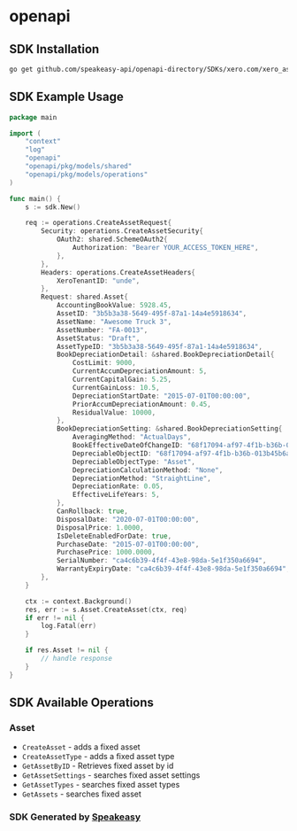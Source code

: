 # openapi

<!-- Start SDK Installation -->
## SDK Installation

```bash
go get github.com/speakeasy-api/openapi-directory/SDKs/xero.com/xero_assets/2.9.4/go
```
<!-- End SDK Installation -->

## SDK Example Usage
<!-- Start SDK Example Usage -->
```go
package main

import (
    "context"
    "log"
    "openapi"
    "openapi/pkg/models/shared"
    "openapi/pkg/models/operations"
)

func main() {
    s := sdk.New()

    req := operations.CreateAssetRequest{
        Security: operations.CreateAssetSecurity{
            OAuth2: shared.SchemeOAuth2{
                Authorization: "Bearer YOUR_ACCESS_TOKEN_HERE",
            },
        },
        Headers: operations.CreateAssetHeaders{
            XeroTenantID: "unde",
        },
        Request: shared.Asset{
            AccountingBookValue: 5928.45,
            AssetID: "3b5b3a38-5649-495f-87a1-14a4e5918634",
            AssetName: "Awesome Truck 3",
            AssetNumber: "FA-0013",
            AssetStatus: "Draft",
            AssetTypeID: "3b5b3a38-5649-495f-87a1-14a4e5918634",
            BookDepreciationDetail: &shared.BookDepreciationDetail{
                CostLimit: 9000,
                CurrentAccumDepreciationAmount: 5,
                CurrentCapitalGain: 5.25,
                CurrentGainLoss: 10.5,
                DepreciationStartDate: "2015-07-01T00:00:00",
                PriorAccumDepreciationAmount: 0.45,
                ResidualValue: 10000,
            },
            BookDepreciationSetting: &shared.BookDepreciationSetting{
                AveragingMethod: "ActualDays",
                BookEffectiveDateOfChangeID: "68f17094-af97-4f1b-b36b-013b45b6ad3c",
                DepreciableObjectID: "68f17094-af97-4f1b-b36b-013b45b6ad3c",
                DepreciableObjectType: "Asset",
                DepreciationCalculationMethod: "None",
                DepreciationMethod: "StraightLine",
                DepreciationRate: 0.05,
                EffectiveLifeYears: 5,
            },
            CanRollback: true,
            DisposalDate: "2020-07-01T00:00:00",
            DisposalPrice: 1.0000,
            IsDeleteEnabledForDate: true,
            PurchaseDate: "2015-07-01T00:00:00",
            PurchasePrice: 1000.0000,
            SerialNumber: "ca4c6b39-4f4f-43e8-98da-5e1f350a6694",
            WarrantyExpiryDate: "ca4c6b39-4f4f-43e8-98da-5e1f350a6694",
        },
    }

    ctx := context.Background()
    res, err := s.Asset.CreateAsset(ctx, req)
    if err != nil {
        log.Fatal(err)
    }

    if res.Asset != nil {
        // handle response
    }
}
```
<!-- End SDK Example Usage -->

<!-- Start SDK Available Operations -->
## SDK Available Operations


### Asset

* `CreateAsset` - adds a fixed asset
* `CreateAssetType` - adds a fixed asset type
* `GetAssetByID` - Retrieves fixed asset by id
* `GetAssetSettings` - searches fixed asset settings
* `GetAssetTypes` - searches fixed asset types
* `GetAssets` - searches fixed asset
<!-- End SDK Available Operations -->

### SDK Generated by [Speakeasy](https://docs.speakeasyapi.dev/docs/using-speakeasy/client-sdks)
